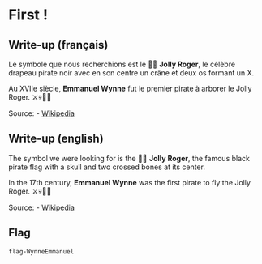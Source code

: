# First !

## Write-up (français)

Le symbole que nous recherchions est le 🏴‍☠️ **Jolly Roger**, le célèbre drapeau pirate noir avec en son centre un crâne et deux os formant un X.

Au XVIIe siècle, **Emmanuel Wynne** fut le premier pirate à arborer le Jolly Roger. ⚔️💀🏴‍☠️

Source: 
    - [Wikipedia](https://fr.wikipedia.org/wiki/Emmanuel_Wynne)



## Write-up (english)

The symbol we were looking for is the 🏴‍☠️ **Jolly Roger**, the famous black pirate flag with a skull and two crossed bones at its center.

In the 17th century, **Emmanuel Wynne** was the first pirate to fly the Jolly Roger. ⚔️💀🏴‍☠️

Source: 
    - [Wikipedia](https://fr.wikipedia.org/wiki/Emmanuel_Wynne)

## Flag

`flag-WynneEmmanuel`